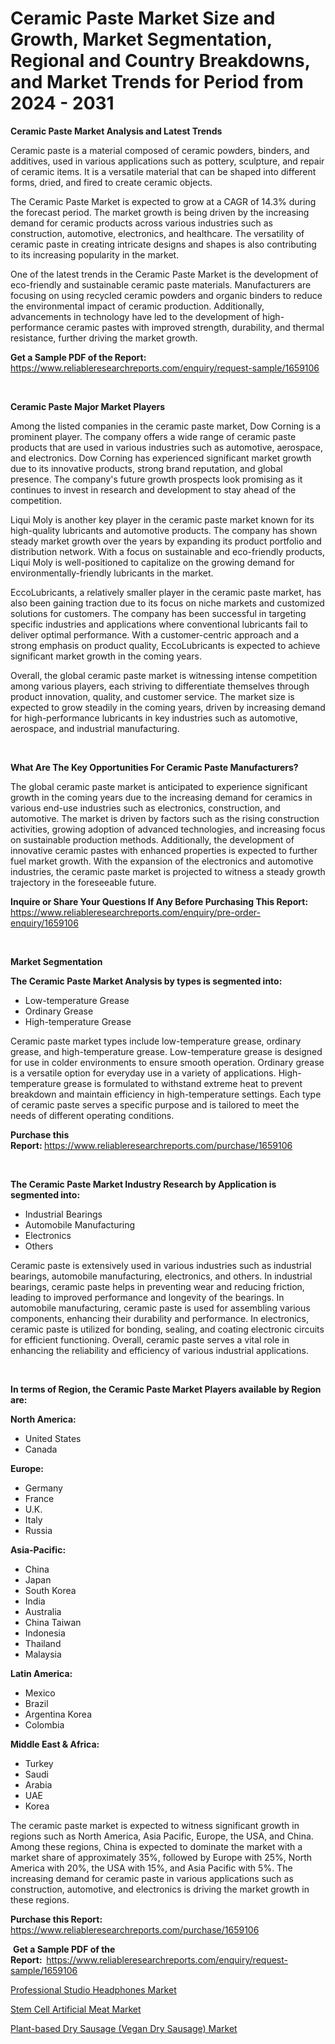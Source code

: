 <p><h1>Ceramic Paste Market Size and Growth, Market Segmentation, Regional and Country Breakdowns, and Market Trends for Period from 2024 -  2031</h1></p><p><strong>Ceramic Paste Market Analysis and Latest Trends</strong></p>
<p><p>Ceramic paste is a material composed of ceramic powders, binders, and additives, used in various applications such as pottery, sculpture, and repair of ceramic items. It is a versatile material that can be shaped into different forms, dried, and fired to create ceramic objects.</p><p>The Ceramic Paste Market is expected to grow at a CAGR of 14.3% during the forecast period. The market growth is being driven by the increasing demand for ceramic products across various industries such as construction, automotive, electronics, and healthcare. The versatility of ceramic paste in creating intricate designs and shapes is also contributing to its increasing popularity in the market.</p><p>One of the latest trends in the Ceramic Paste Market is the development of eco-friendly and sustainable ceramic paste materials. Manufacturers are focusing on using recycled ceramic powders and organic binders to reduce the environmental impact of ceramic production. Additionally, advancements in technology have led to the development of high-performance ceramic pastes with improved strength, durability, and thermal resistance, further driving the market growth.</p></p>
<p><strong>Get a Sample PDF of the Report:&nbsp;</strong> <a href="https://www.reliableresearchreports.com/enquiry/request-sample/1659106">https://www.reliableresearchreports.com/enquiry/request-sample/1659106</a></p>
<p>&nbsp;</p>
<p><strong>Ceramic Paste Major Market Players</strong></p>
<p><p>Among the listed companies in the ceramic paste market, Dow Corning is a prominent player. The company offers a wide range of ceramic paste products that are used in various industries such as automotive, aerospace, and electronics. Dow Corning has experienced significant market growth due to its innovative products, strong brand reputation, and global presence. The company's future growth prospects look promising as it continues to invest in research and development to stay ahead of the competition.</p><p>Liqui Moly is another key player in the ceramic paste market known for its high-quality lubricants and automotive products. The company has shown steady market growth over the years by expanding its product portfolio and distribution network. With a focus on sustainable and eco-friendly products, Liqui Moly is well-positioned to capitalize on the growing demand for environmentally-friendly lubricants in the market.</p><p>EccoLubricants, a relatively smaller player in the ceramic paste market, has also been gaining traction due to its focus on niche markets and customized solutions for customers. The company has been successful in targeting specific industries and applications where conventional lubricants fail to deliver optimal performance. With a customer-centric approach and a strong emphasis on product quality, EccoLubricants is expected to achieve significant market growth in the coming years.</p><p>Overall, the global ceramic paste market is witnessing intense competition among various players, each striving to differentiate themselves through product innovation, quality, and customer service. The market size is expected to grow steadily in the coming years, driven by increasing demand for high-performance lubricants in key industries such as automotive, aerospace, and industrial manufacturing.</p></p>
<p>&nbsp;</p>
<p><strong>What Are The Key Opportunities For Ceramic Paste Manufacturers?</strong></p>
<p><p>The global ceramic paste market is anticipated to experience significant growth in the coming years due to the increasing demand for ceramics in various end-use industries such as electronics, construction, and automotive. The market is driven by factors such as the rising construction activities, growing adoption of advanced technologies, and increasing focus on sustainable production methods. Additionally, the development of innovative ceramic pastes with enhanced properties is expected to further fuel market growth. With the expansion of the electronics and automotive industries, the ceramic paste market is projected to witness a steady growth trajectory in the foreseeable future.</p></p>
<p><strong>Inquire or Share Your Questions If Any Before Purchasing This Report:</strong> <a href="https://www.reliableresearchreports.com/enquiry/pre-order-enquiry/1659106">https://www.reliableresearchreports.com/enquiry/pre-order-enquiry/1659106</a></p>
<p>&nbsp;</p>
<p><strong>Market Segmentation</strong></p>
<p><strong>The Ceramic Paste Market Analysis by types is segmented into:</strong></p>
<p><ul><li>Low-temperature Grease</li><li>Ordinary Grease</li><li>High-temperature Grease</li></ul></p>
<p><p>Ceramic paste market types include low-temperature grease, ordinary grease, and high-temperature grease. Low-temperature grease is designed for use in colder environments to ensure smooth operation. Ordinary grease is a versatile option for everyday use in a variety of applications. High-temperature grease is formulated to withstand extreme heat to prevent breakdown and maintain efficiency in high-temperature settings. Each type of ceramic paste serves a specific purpose and is tailored to meet the needs of different operating conditions.</p></p>
<p><strong>Purchase this Report:&nbsp;</strong><a href="https://www.reliableresearchreports.com/purchase/1659106">https://www.reliableresearchreports.com/purchase/1659106</a></p>
<p>&nbsp;</p>
<p><strong>The Ceramic Paste Market Industry Research by Application is segmented into:</strong></p>
<p><ul><li>Industrial Bearings</li><li>Automobile Manufacturing</li><li>Electronics</li><li>Others</li></ul></p>
<p><p>Ceramic paste is extensively used in various industries such as industrial bearings, automobile manufacturing, electronics, and others. In industrial bearings, ceramic paste helps in preventing wear and reducing friction, leading to improved performance and longevity of the bearings. In automobile manufacturing, ceramic paste is used for assembling various components, enhancing their durability and performance. In electronics, ceramic paste is utilized for bonding, sealing, and coating electronic circuits for efficient functioning. Overall, ceramic paste serves a vital role in enhancing the reliability and efficiency of various industrial applications.</p></p>
<p>&nbsp;</p>
<p><strong>In terms of Region, the Ceramic Paste Market Players available by Region are:</strong></p>
<p>
    <p> <strong> North America: </strong>
        <ul>
            <li>United States</li>
            <li>Canada</li>
        </ul>
        </p> 
    <p> <strong> Europe: </strong>
        <ul>
            <li>Germany</li>
            <li>France</li>
            <li>U.K.</li>
            <li>Italy</li>
            <li>Russia</li>
        </ul>
        </p> 
    <p> <strong> Asia-Pacific: </strong>
        <ul>
            <li>China</li>
            <li>Japan</li>
            <li>South Korea</li>
            <li>India</li>
            <li>Australia</li>
            <li>China Taiwan</li>
            <li>Indonesia</li>
            <li>Thailand</li>
            <li>Malaysia</li>
        </ul>
        </p> 
    <p> <strong> Latin America: </strong>
        <ul>
            <li>Mexico</li>
            <li>Brazil</li>
            <li>Argentina Korea</li>
            <li>Colombia</li>
        </ul>
        </p> 
    <p> <strong> Middle East & Africa: </strong>
        <ul>
            <li>Turkey</li>
            <li>Saudi</li>
            <li>Arabia</li>
            <li>UAE</li>
            <li>Korea</li>
        </ul>
    </p>
    </p>
<p><p>The ceramic paste market is expected to witness significant growth in regions such as North America, Asia Pacific, Europe, the USA, and China. Among these regions, China is expected to dominate the market with a market share of approximately 35%, followed by Europe with 25%, North America with 20%, the USA with 15%, and Asia Pacific with 5%. The increasing demand for ceramic paste in various applications such as construction, automotive, and electronics is driving the market growth in these regions.</p></p>
<p><strong>Purchase this Report: </strong><a href="https://www.reliableresearchreports.com/purchase/1659106">https://www.reliableresearchreports.com/purchase/1659106</a></p>
<p>&nbsp;<strong>Get a Sample PDF of the Report:&nbsp;&nbsp;</strong><a href="https://www.reliableresearchreports.com/enquiry/request-sample/1659106">https://www.reliableresearchreports.com/enquiry/request-sample/1659106</a></p>
<p><strong></strong></p>
<p><p><a href="https://view.publitas.com/reportprime-1/professional-studio-headphones-market-size-share-trends-analysis-report-by-application-regional-outlook-competitive-strategies-and-segment-forecasts-2023-2030/">Professional Studio Headphones Market</a></p><p><a href="https://view.publitas.com/reportprime-1/stem-cell-artificial-meat-market-size-market-trends-and-growth-outlook-forecasted-for-period-from-2023-to-2030/">Stem Cell Artificial Meat Market</a></p><p><a href="https://view.publitas.com/reportprime-1/insights-into-plant-based-dry-sausage-vegan-dry-sausage-market-size-analysing-market-share-trends-and-growth-from-2023-to-2030/">Plant-based Dry Sausage (Vegan Dry Sausage) Market</a></p></p>